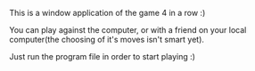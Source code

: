 This is a window application of the game 4 in a row :)

You can play against the computer, or with a friend on your local computer(the choosing of it's moves isn't smart yet).

Just run the program file in order to start playing :)
